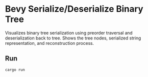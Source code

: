 # Bevy Serialize/Deserialize Binary Tree

Visualizes binary tree serialization using preorder traversal and deserialization back to tree. Shows the tree nodes, serialized string representation, and reconstruction process.

## Run

```
cargo run
```
